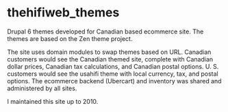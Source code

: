 # thehifiweb_themes
Drupal 6 themes developed for Canadian based ecommerce site. The themes are based on the Zen theme project.

The site uses domain modules to swap themes based on URL. Canadian customers would see the Canadian themed site, complete with Canadian dollar prices, Canadian tax calculations, and Canadian postal options. U. S. customers would see the usahifi theme with local currency, tax, and postal options. The ecommerce backend (Ubercart) and inventory was shared and administered by all sites.

I maintained this site up to 2010.
